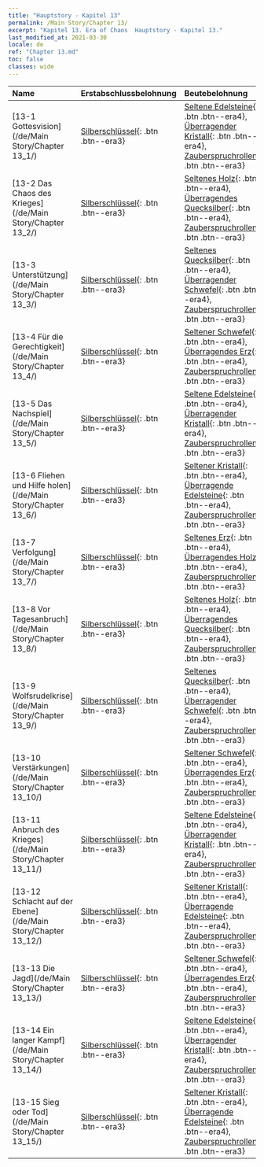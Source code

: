 ```yaml
---
title: "Hauptstory - Kapitel 13"
permalink: /Main Story/Chapter 13/
excerpt: "Kapitel 13. Era of Chaos  Hauptstory - Kapitel 13."
last_modified_at: 2021-03-30
locale: de
ref: "Chapter 13.md"
toc: false
classes: wide
---
```


  | Name |  Erstabschlussbelohnung | Beutebelohnung |
  |:------------|:------------|:------------| 
  | [13-1 Gottesvision](/de/Main Story/Chapter 13_1/) | [Silberschlüssel](/de/Items/con_693/){: .btn .btn--era3} | [Seltene Edelsteine](/de/Items/mat_44/){: .btn .btn--era4}, [Überragender Kristall](/de/Items/mat_38/){: .btn .btn--era4}, [Zauberspruchrollen](/de/Items/con_694/){: .btn .btn--era3} |
  | [13-2 Das Chaos des Krieges](/de/Main Story/Chapter 13_2/) | [Silberschlüssel](/de/Items/con_693/){: .btn .btn--era3} | [Seltenes Holz](/de/Items/mat_41/){: .btn .btn--era4}, [Überragendes Quecksilber](/de/Items/mat_35/){: .btn .btn--era4}, [Zauberspruchrollen](/de/Items/con_694/){: .btn .btn--era3} |
  | [13-3 Unterstützung](/de/Main Story/Chapter 13_3/) | [Silberschlüssel](/de/Items/con_693/){: .btn .btn--era3} | [Seltenes Quecksilber](/de/Items/mat_42/){: .btn .btn--era4}, [Überragender Schwefel](/de/Items/mat_36/){: .btn .btn--era4}, [Zauberspruchrollen](/de/Items/con_694/){: .btn .btn--era3} |
  | [13-4 Für die Gerechtigkeit](/de/Main Story/Chapter 13_4/) | [Silberschlüssel](/de/Items/con_693/){: .btn .btn--era3} | [Seltener Schwefel](/de/Items/mat_43/){: .btn .btn--era4}, [Überragendes Erz](/de/Items/mat_33/){: .btn .btn--era4}, [Zauberspruchrollen](/de/Items/con_694/){: .btn .btn--era3} |
  | [13-5 Das Nachspiel](/de/Main Story/Chapter 13_5/) | [Silberschlüssel](/de/Items/con_693/){: .btn .btn--era3} | [Seltene Edelsteine](/de/Items/mat_44/){: .btn .btn--era4}, [Überragender Kristall](/de/Items/mat_38/){: .btn .btn--era4}, [Zauberspruchrollen](/de/Items/con_694/){: .btn .btn--era3} |
  | [13-6 Fliehen und Hilfe holen](/de/Main Story/Chapter 13_6/) | [Silberschlüssel](/de/Items/con_693/){: .btn .btn--era3} | [Seltener Kristall](/de/Items/mat_45/){: .btn .btn--era4}, [Überragende Edelsteine](/de/Items/mat_37/){: .btn .btn--era4}, [Zauberspruchrollen](/de/Items/con_694/){: .btn .btn--era3} |
  | [13-7 Verfolgung](/de/Main Story/Chapter 13_7/) | [Silberschlüssel](/de/Items/con_693/){: .btn .btn--era3} | [Seltenes Erz](/de/Items/mat_40/){: .btn .btn--era4}, [Überragendes Holz](/de/Items/mat_34/){: .btn .btn--era4}, [Zauberspruchrollen](/de/Items/con_694/){: .btn .btn--era3} |
  | [13-8 Vor Tagesanbruch](/de/Main Story/Chapter 13_8/) | [Silberschlüssel](/de/Items/con_693/){: .btn .btn--era3} | [Seltenes Holz](/de/Items/mat_41/){: .btn .btn--era4}, [Überragendes Quecksilber](/de/Items/mat_35/){: .btn .btn--era4}, [Zauberspruchrollen](/de/Items/con_694/){: .btn .btn--era3} |
  | [13-9 Wolfsrudelkrise](/de/Main Story/Chapter 13_9/) | [Silberschlüssel](/de/Items/con_693/){: .btn .btn--era3} | [Seltenes Quecksilber](/de/Items/mat_42/){: .btn .btn--era4}, [Überragender Schwefel](/de/Items/mat_36/){: .btn .btn--era4}, [Zauberspruchrollen](/de/Items/con_694/){: .btn .btn--era3} |
  | [13-10 Verstärkungen](/de/Main Story/Chapter 13_10/) | [Silberschlüssel](/de/Items/con_693/){: .btn .btn--era3} | [Seltener Schwefel](/de/Items/mat_43/){: .btn .btn--era4}, [Überragendes Erz](/de/Items/mat_33/){: .btn .btn--era4}, [Zauberspruchrollen](/de/Items/con_694/){: .btn .btn--era3} |
  | [13-11 Anbruch des Krieges](/de/Main Story/Chapter 13_11/) | [Silberschlüssel](/de/Items/con_693/){: .btn .btn--era3} | [Seltene Edelsteine](/de/Items/mat_44/){: .btn .btn--era4}, [Überragender Kristall](/de/Items/mat_38/){: .btn .btn--era4}, [Zauberspruchrollen](/de/Items/con_694/){: .btn .btn--era3} |
  | [13-12 Schlacht auf der Ebene](/de/Main Story/Chapter 13_12/) | [Silberschlüssel](/de/Items/con_693/){: .btn .btn--era3} | [Seltener Kristall](/de/Items/mat_45/){: .btn .btn--era4}, [Überragende Edelsteine](/de/Items/mat_37/){: .btn .btn--era4}, [Zauberspruchrollen](/de/Items/con_694/){: .btn .btn--era3} |
  | [13-13 Die Jagd](/de/Main Story/Chapter 13_13/) | [Silberschlüssel](/de/Items/con_693/){: .btn .btn--era3} | [Seltener Schwefel](/de/Items/mat_43/){: .btn .btn--era4}, [Überragendes Erz](/de/Items/mat_33/){: .btn .btn--era4}, [Zauberspruchrollen](/de/Items/con_694/){: .btn .btn--era3} |
  | [13-14 Ein langer Kampf](/de/Main Story/Chapter 13_14/) | [Silberschlüssel](/de/Items/con_693/){: .btn .btn--era3} | [Seltene Edelsteine](/de/Items/mat_44/){: .btn .btn--era4}, [Überragender Kristall](/de/Items/mat_38/){: .btn .btn--era4}, [Zauberspruchrollen](/de/Items/con_694/){: .btn .btn--era3} |
  | [13-15 Sieg oder Tod](/de/Main Story/Chapter 13_15/) | [Silberschlüssel](/de/Items/con_693/){: .btn .btn--era3} | [Seltener Kristall](/de/Items/mat_45/){: .btn .btn--era4}, [Überragende Edelsteine](/de/Items/mat_37/){: .btn .btn--era4}, [Zauberspruchrollen](/de/Items/con_694/){: .btn .btn--era3} |
